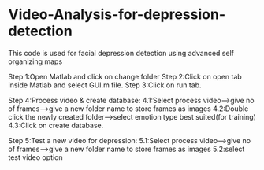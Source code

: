 # Video-Analysis-for-depression-detection
This code is used for facial depression detection using advanced self organizing maps

Step 1:Open Matlab and click on change folder
Step 2:Click on open tab inside Matlab and select GUI.m file.
Step 3:Click on run tab.

Step 4:Process video & create database:
4.1:Select process video-->give no of frames-->give a new folder name to store frames as images
4.2:Double click the newly created folder-->select emotion type best suited(for training)
4.3:Click on create database.

Step 5:Test a new video for depression:
5.1:Select process video-->give no of frames-->give a new folder name to store frames as images
5.2:select test video option 
